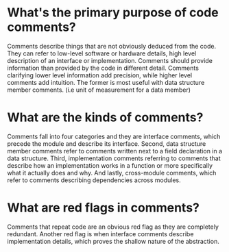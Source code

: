 # What's the primary purpose of code comments?

Comments describe things that are not obviously deduced from the code.
They can refer to low-level software or hardware details, high level
description of an interface or implementation. Comments should provide
information than provided by the code in different detail. Comments
clarifying lower level information add precision, while higher level
comments add intuition. The former is most useful with data structure
member comments. (i.e unit of measurement for a data member)

# What are the kinds of comments?

Comments fall into four categories and they are interface comments,
which precede the module and describe its interface. Second, data structure
member comments refer to comments written next to a field declaration in
a data structure. Third, implementation comments referring to comments that
describe how an implementation works in a function or more specifically what
it actually does and why. And lastly, cross-module comments, which refer
to comments describing dependencies across modules.

# What are red flags in comments?

Comments that repeat code are an obvious red flag as they are completely redundant.
Another red flag is when interface comments describe implementation details,
which proves the shallow nature of the abstraction.
